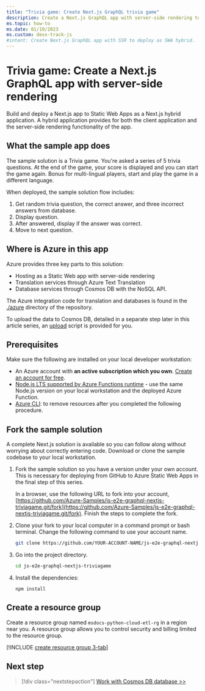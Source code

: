 ```yaml
---
title: "Trivia game: Create Next.js GraphQL trivia game"
description: Create a Next.js GraphQL app with server-side rendering to generate a trivia game.
ms.topic: how-to
ms.date: 01/19/2023
ms.custom: devx-track-js
#intent: Create Next.js GraphQL app with SSR to deploy as SWA hybrid. 
---
```



# Trivia game: Create a Next.js GraphQL app with server-side rendering

Build and deploy a Next.js app to Static Web Apps as a Next.js hybrid application. A hybrid application provides for both the client application and the server-side rendering functionality of the app. 

## What the sample app does

The sample solution is a Trivia game. You're asked a series of 5 trivia questions. At the end of the game, your score is displayed and you can start the game again. Bonus for multi-lingual players, start and play the game in a different language.

When deployed, the sample solution flow includes:

1. Get random trivia question, the correct answer, and three incorrect answers from database.
1. Display question. 
1. After answered, display if the answer was correct.
1. Move to next question. 

## Where is Azure in this app

Azure provides three key parts to this solution:

* Hosting as a Static Web app with server-side rendering
* Translation services through Azure Text Translation
* Database services through Cosmos DB with the NoSQL API.

The Azure integration code for translation and databases is found in the [./azure](https://github.com/Azure-Samples/js-e2e-graphql-nextjs-triviagame/tree/main/azure) directory of the repository.

To upload the data to Cosmos DB, detailed in a separate step later in this article series, an [upload](https://github.com/Azure-Samples/js-e2e-graphql-nextjs-triviagame/blob/main/azure/uploadData.ts) script is provided for you.

## Prerequisites

Make sure the following are installed on your local developer workstation:

- An Azure account with **an active subscription which you own**. [Create an account for free](https://azure.microsoft.com/free/?WT.mc_id=A261C142F). 
- [Node.js LTS supported by Azure Functions runtime](https://nodejs.org/en/download) - use the same Node.js version on your local workstation and the deployed Azure Function.
- [Azure CLI](/cli/azure/install-azure-cli): to remove resources after you completed the following procedure.

## Fork the sample solution

A complete Next.js solution is available so you can follow along without worrying about correctly entering code. Download or clone the sample codebase to your local workstation. 

1. Fork the sample solution so you have a version under your own account. This is necessary for deploying from GitHub to Azure Static Web Apps in the final step of this series. 

    In a browser, use the following URL to fork into your account, [https://github.com/Azure-Samples/js-e2e-graphql-nextjs-triviagame.git/fork](https://github.com/Azure-Samples/js-e2e-graphql-nextjs-triviagame.git/fork). Finish the steps to complete the fork.

1. Clone your fork to your local computer in a command prompt or bash terminal. Change the following command to use your account name.

    ```bash
    git clone https://github.com/YOUR-ACCOUNT-NAME/js-e2e-graphql-nextjs-triviagame.git
    ```

1. Go into the project directory. 

    ```bash
    cd js-e2e-graphql-nextjs-triviagame
    ```

1. Install the dependencies:

    ```Console
    npm install
    ```

## Create a resource group

Create a resource group named `msdocs-python-cloud-etl-rg` in a region near you. A resource group allows you to control security and billing limited to the resource group. 

[!INCLUDE [create resource group 3-tab](../../../../includes/create-resource-group.md)]

## Next step

> [!div class="nextstepaction"]
> [Work with Cosmos DB database >>](create-database-upload-data.md)